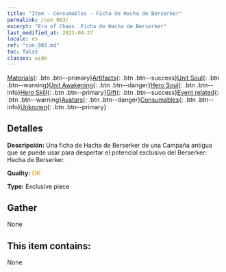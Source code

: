```yaml
---
title: "Item - Consumables - Ficha de Hacha de Berserker"
permalink: /con_983/
excerpt: "Era of Chaos  Ficha de Hacha de Berserker"
last_modified_at: 2021-04-27
locale: es
ref: "con_983.md"
toc: false
classes: wide
---
```

 [Materials](/ItemsES/){: .btn .btn--primary}[Artifacts](/ItemsES/Artifacts/){: .btn .btn--success}[Unit Soul](/ItemsES/UnitSoul/){: .btn .btn--warning}[Unit Awakening](/ItemsES/UnitAwakening/){: .btn .btn--danger}[Hero Soul](/ItemsES/HeroSoul/){: .btn .btn--info}[Hero Skill](/ItemsES/HeroSkill/){: .btn .btn--primary}[Gift](/ItemsES/Gift/){: .btn .btn--success}[Event related](/ItemsES/Events/){: .btn .btn--warning}[Avatars](/ItemsES/Avatars/){: .btn .btn--danger}[Consumables](/ItemsES/Consumables/){: .btn .btn--info}[Unknown](/ItemsES/Unknown/){: .btn .btn--primary}

## Detalles
 **Descripción:** Una ficha de Hacha de Berserker de una Campaña antigua que se puede usar para despertar el potencial exclusivo del Berserker: Hacha de Berserker.

 **Quality:** <span style="color: #FF8C00">OK</span>

 **Type:** Exclusive piece

## Gather

  None

## This item contains:

  None


